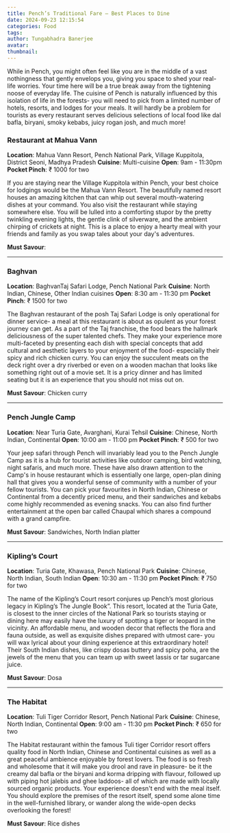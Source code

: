 ```yaml
---
title: Pench’s Traditional Fare – Best Places to Dine
date: 2024-09-23 12:15:54
categories: Food
tags:
author: Tungabhadra Banerjee
avatar:
thumbnail:
---
```

While in Pench, you might often feel like you are in the middle of a vast nothingness that gently envelops you, giving you space to shed your real-life worries. Your time here will be a true break away from the tightening noose of everyday life. The cuisine of Pench is naturally influenced by this isolation of life in the forests- you will need to pick from a limited number of hotels, resorts, and lodges for your meals. It will hardly be a problem for tourists as every restaurant serves delicious selections of local food like dal bafla, biryani, smoky kebabs, juicy rogan josh, and much more!

### Restaurant at Mahua Vann
**Location**: Mahua Vann Resort, Pench National Park, Village Kuppitola, District Seoni, Madhya Pradesh
**Cuisine**: Multi-cuisine
**Open**: 9am - 11:30pm
**Pocket Pinch**: ₹ 1000 for two

If you are staying near the Village Kuppitola within Pench, your best choice for lodgings would be the Mahua Vann Resort. The beautifully named resort houses an amazing kitchen that can whip out several mouth-watering dishes at your command. You also visit the restaurant while staying somewhere else. You will be lulled into a comforting stupor by the pretty twinkling evening lights, the gentle clink of silverware, and the ambient chirping of crickets at night. This is a place to enjoy a hearty meal with your friends and family as you swap tales about your day's adventures.

**Must Savour**: 

---

### Baghvan
**Location**: BaghvanTaj Safari Lodge, Pench National Park
**Cuisine**: North Indian, Chinese, Other Indian cuisines 
**Open**: 8:30 am - 11:30 pm
**Pocket Pinch**: ₹ 1500 for two

The Baghvan restaurant of the posh Taj Safari Lodge is only operational for dinner service- a meal at this restaurant is about as opulent as your forest journey can get. As a part of the Taj franchise, the food bears the hallmark deliciousness of the super talented chefs. They make your experience more multi-faceted by presenting each dish with special concepts that add cultural and aesthetic layers to your enjoyment of the food- especially their spicy and rich chicken curry. You can enjoy the succulent meats on the deck right over a dry riverbed or even on a wooden machan that looks like something right out of a movie set. It is a pricy dinner and has limited seating but it is an experience that you should not miss out on. 

**Must Savour**: Chicken curry

---

### Pench Jungle Camp
**Location**: Near Turia Gate, Avarghani, Kurai Tehsil
**Cuisine**: Chinese, North Indian, Continental 
**Open**: 10:00 am - 11:00 pm
**Pocket Pinch**: ₹ 500 for two

Your jeep safari through Pench will invariably lead you to the Pench Jungle Camp as it is a hub for tourist activities like outdoor camping, bird watching, night safaris, and much more. These have also drawn attention to the Camp's in house restaurant which is essentially one large, open-plan dining hall that gives you a wonderful sense of community with a number of your fellow tourists. You can pick your favourites in North Indian, Chinese or Continental from a decently priced menu, and their sandwiches and kebabs come highly recommended as evening snacks. You can also find further entertainment at the open bar called Chaupal which shares a compound with a grand campfire.

**Must Savour**: Sandwiches, North Indian platter

---

### Kipling’s Court
**Location**: Turia Gate, Khawasa, Pench National Park
**Cuisine**: Chinese, North Indian, South Indian 
**Open**: 10:30 am - 11:30 pm
**Pocket Pinch**: ₹ 750 for two

The name of the Kipling’s Court resort conjures up Pench’s most glorious legacy in Kipling’s The Jungle Book”. This resort, located at the Turia Gate, is closest to the inner circles of the National Park so tourists staying or dining here may easily have the luxury of spotting a tiger or leopard in the vicinity. An affordable menu, and wooden decor that reflects the flora and fauna outside, as well as exquisite dishes prepared with utmost care- you will wax lyrical about your dining experience at this extraordinary hotel! Their South Indian dishes, like crispy dosas buttery and spicy poha, are the jewels of the menu that you can team up with sweet lassis or tar sugarcane juice.

**Must Savour**: Dosa

---

### The Habitat
**Location**: Tuli Tiger Corridor Resort, Pench National Park
**Cuisine**: Chinese, North Indian, Continental 
**Open**: 9:00 am - 11:30 pm
**Pocket Pinch**: ₹ 650 for two

The Habitat restaurant within the famous Tuli tiger Corridor resort offers quality food in North Indian, Chinese and Continental cuisines as well as a great peaceful ambience enjoyable by forest lovers. The food is so fresh and wholesome that it will make you drool and rave in pleasure- be it the creamy dal bafla or the biryani and korma dripping with flavour, followed up with piping hot jalebis and ghee laddoos- all of which are made with locally sourced organic products. Your experience doesn't end with the meal itself. You should explore the premises of the resort itself, spend some alone time in the well-furnished library, or wander along the wide-open decks overlooking the forest!

**Must Savour**: Rice dishes